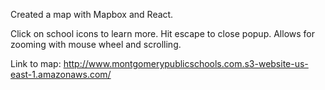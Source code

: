 Created a map with Mapbox and React.

Click on school icons to learn more. Hit escape to close popup. Allows for zooming with mouse wheel and scrolling.

Link to map: http://www.montgomerypublicschools.com.s3-website-us-east-1.amazonaws.com/
